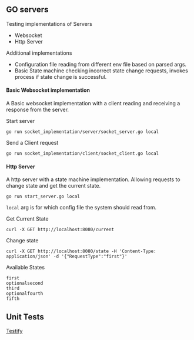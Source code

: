 ## GO servers 
Testing implementations of Servers
- Websocket
- Http Server

Additional implementations 
- Configuration file reading from different env file based on parsed args. 
- Basic State machine checking incorrect state change requests, invokes process if state change is successful.

#### Basic Websocket implementation
A Basic websocket implementation with a client reading and receiving a response from the server.

Start server
```
go run socket_implementation/server/socket_server.go local
```
Send a Client request 
```
go run socket_implementation/client/socket_client.go local
```

#### Http Server
A http server with a state machine implementation. 
Allowing requests to change state and get the current state.
```
go run start_server.go local
```
`local` arg is for which config file the system should read from.

Get Current State
```
curl -X GET http://localhost:8080/current
```

Change state
```
curl -X GET http://localhost:8080/state -H 'Content-Type: application/json' -d '{"RequestType":"first"}'
```

Available States
```
first
optionalsecond
third
optionalfourth
fifth
```

## Unit Tests
[Testify](https://github.com/stretchr/testify)

